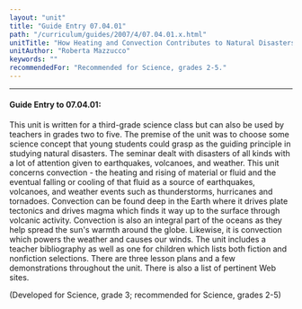 ```yaml
---
layout: "unit"
title: "Guide Entry 07.04.01"
path: "/curriculum/guides/2007/4/07.04.01.x.html"
unitTitle: "How Heating and Convection Contributes to Natural Disasters"
unitAuthor: "Roberta Mazzucco"
keywords: ""
recommendedFor: "Recommended for Science, grades 2-5."
---
```

<body>
<hr/>
<h4>
Guide Entry to 07.04.01:
</h4>
<p>
This unit is written for a third-grade science class but can also be used by teachers in grades two to five. The premise of the unit was to choose some science concept that young students could grasp as the guiding principle in studying natural disasters. The seminar dealt with disasters of all kinds with a lot of attention given to earthquakes, volcanoes, and weather. This unit concerns convection - the heating and rising of material or fluid and the eventual falling or cooling of that fluid as a source of earthquakes, volcanoes, and weather events such as thunderstorms, hurricanes and tornadoes. Convection can be found deep in the Earth where it drives plate tectonics and drives magma which finds it way up to the surface through volcanic activity. Convection is also an integral part of the oceans as they help spread the sun's warmth around the globe. Likewise, it is convection which powers the weather and causes our winds. The unit includes a teacher bibliography as well as one for children which lists both fiction and nonfiction selections. There are three lesson plans and a few demonstrations throughout the unit. There is also a list of pertinent Web sites.
</p>
<p>
(Developed for Science, grade 3; recommended for Science, grades 2-5)
</p>
</body>
